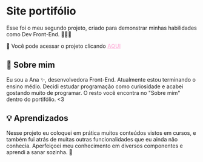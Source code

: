 
# Site portifólio

Esse foi o meu segundo projeto, criado para demonstrar minhas habilidades como Dev Front-End. 👩‍💻🧠

📌  Você pode acessar o projeto clicando <a style="color:rgba(255, 0, 140, 0.24); font-weight: bolder;" href= "anarodrigues.vercel.app"> AQUI </a>

## 🚀 Sobre mim
Eu sou a Ana ✨​, desenvolvedora Front-End. Atualmente estou terminando o ensino médio. Decidi estudar programação como curiosidade e acabei gostando muito de programar. O resto você encontra no "Sobre mim" dentro do portifólio. <3


## 💡 Aprendizados

Nesse projeto eu coloquei em prática muitos conteúdos vistos em cursos, e também fui atrás de muitas outras funcionalidades que eu ainda não conhecia. Aperfeiçoei meu conhecimento em diversos componentes e aprendi a sanar sozinha. 👸

